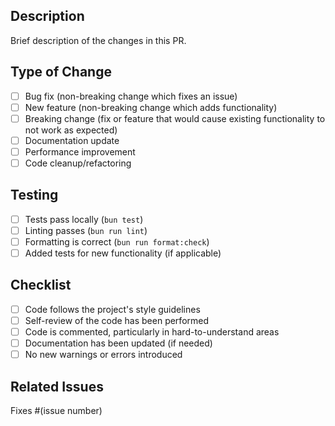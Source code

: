 ## Description

Brief description of the changes in this PR.

## Type of Change

- [ ] Bug fix (non-breaking change which fixes an issue)
- [ ] New feature (non-breaking change which adds functionality)
- [ ] Breaking change (fix or feature that would cause existing functionality to not work as expected)
- [ ] Documentation update
- [ ] Performance improvement
- [ ] Code cleanup/refactoring

## Testing

- [ ] Tests pass locally (`bun test`)
- [ ] Linting passes (`bun run lint`)
- [ ] Formatting is correct (`bun run format:check`)
- [ ] Added tests for new functionality (if applicable)

## Checklist

- [ ] Code follows the project's style guidelines
- [ ] Self-review of the code has been performed
- [ ] Code is commented, particularly in hard-to-understand areas
- [ ] Documentation has been updated (if needed)
- [ ] No new warnings or errors introduced

## Related Issues

Fixes #(issue number)
